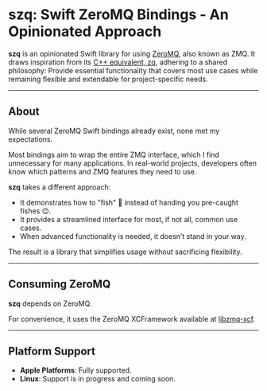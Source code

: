 # szq: Swift ZeroMQ Bindings - An Opinionated Approach

**szq** is an opinionated Swift library for using [ZeroMQ](https://zeromq.org), also known as ZMQ.
It draws inspiration from its [C++ equivalent, zq](https://github.com/a4z/zq), adhering to a shared philosophy:
Provide essential functionality that covers most use cases while remaining flexible and extendable for project-specific needs.

---

## About

While several ZeroMQ Swift bindings already exist, none met my expectations.

Most bindings aim to wrap the entire ZMQ interface, which I find unnecessary for many applications.
In real-world projects, developers often know which patterns and ZMQ features they need to use.

**szq** takes a different approach:

- It demonstrates how to "fish" 🐠 instead of handing you pre-caught fishes 😉.
- It provides a streamlined interface for most, if not all, common use cases.
- When advanced functionality is needed, it doesn’t stand in your way.

The result is a library that simplifies usage without sacrificing flexibility.

---

## Consuming ZeroMQ

**szq** depends on ZeroMQ.

For convenience, it uses the ZeroMQ XCFramework available at [libzmq-xcf](https://github.com/a4z/libzmq-xcf).

---

## Platform Support

- **Apple Platforms**: Fully supported.
- **Linux**: Support is in progress and coming soon.
